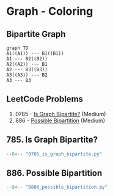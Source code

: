 # Graph - Coloring

## Bipartite Graph

```mermaid
graph TD
A1((A1)) --- B1((B1))
A1 --- B2((B2))
A2((A2)) --- B1
A2 --- B3((B3))
A3((A3)) --- B2
A3 --- B3
```

## LeetCode Problems

1. 0785 - [Is Graph Bipartite?](https://leetcode.com/problems/is-graph-bipartite/) (Medium)
2. 886 - [Possible Bipartition](https://leetcode.com/problems/possible-bipartition/) (Medium)

## 785. Is Graph Bipartite?

```python
--8<-- "0785_is_graph_bipartite.py"
```

## 886. Possible Bipartition

```python
--8<-- "0886_possible_bipartition.py"
```
